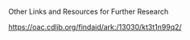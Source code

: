 Other Links and Resources for Further Research

<https://oac.cdlib.org/findaid/ark:/13030/kt3t1n99q2/>
